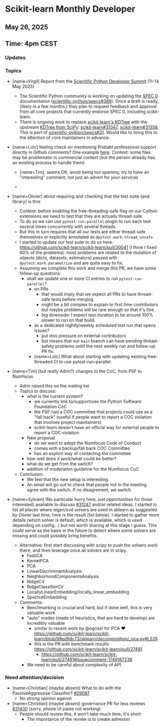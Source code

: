 # Scikit-learn Monthly Developer

## May 26, 2025
## Time: 4pm CEST

### Updates

### Topics

- [name=Virgil] Report from the [Scientific Python Developer Summit](https://scientific-python.org/summits/developer/2025/) (11-14 May 2025)
  - The Scientific Python community is working on updating the [SPEC 0](https://scientific-python.org/specs/spec-0000/) documentation ([scientific-python/specs#389](https://github.com/scientific-python/specs/pull/389)). Once a draft is ready, (likely in a few months,) they plan to request feedback and approval from all core projects that currently endorse SPEC 0, including scikit-learn.
  - There is ongoing work to replace [scikit-learn's KDTree](https://scikit-learn.org/stable/modules/generated/sklearn.neighbors.KDTree.html) with the upstream [KDTree from SciPy](https://docs.scipy.org/doc/scipy/reference/generated/scipy.spatial.KDTree.html): [scikit-learn#31347](https://github.com/scikit-learn/scikit-learn/pull/31347), [scikit-learn#31358](https://github.com/scikit-learn/scikit-learn/pull/31358). This is part of [scientific-python/specs#31](https://github.com/scientific-python/summit-2025/issues/31). Would like to bring this to the attention of core maintainers in advance.


- [name=Loïc] feeling check on mentioning Probabl professional support directly in Github comments? One example [here](https://github.com/scikit-learn/scikit-learn/issues/31390#issuecomment-2898378489). Context: some files may be problematic in commercial context (but the person already has an existing process to handle them)
    - [name=Tim]: seems OK, avoid being too spammy, try to have an "interesting" comment, not just an advert for your services

    -
- [name=Olivier] about requiring and checking that the test suite (and library) is thre
    - Context: before enabling the free-threading-safe flag on our Cython extensions we need to test that they are actually thread-safe
    - To do so we can use `pytest-run-parallel` plugin to run each test several times concurrently with several threads.
    - But this in turn requires that all our tests are either thread-safe themselves or explicitly annotated as `@pytest.mark.thread_unsafe`.
    - I started to update our test suite to do so here: https://github.com/scikit-learn/scikit-learn/pull/30041 (I think I fixed 60% of the problems): most problems are related to the mutation of objects (dicts, datasets, estimators) passed with `@pytest.mark.parametrize` and are quite easy to fix.
    - Assuming we complete this work and merge this PR, we have some follow-up questions:
        - shall we update one or more CI entries to run `pytest-run-parallel`?
            - on PRs
                - that would imply that we expect all PRs to have thread-safe tests before merging
                - might be a bit complex to explain to first time contributors but maybe problems will be rare enough so that it's fine.
                - big downside: I expect test duration to be around 100% slower to run on that build.
            - as a dedicated nightly/weekly scheduled test run that opens issues?
                - put less pressure on external contributors
                - but means that our `main` branch can have pending thread-safety problems untill the next weekly run and follow-up PR fix.
            - [name=Loïc] What about starting with updating existing free-threaded CI to use pytest-run-parallel

* [name=Tim] (but really Adrin?) changes to the CoC, from PSF to Numfocus
    * Adrin raised this on the mailing list
    * Topics to discuss:
        * what is the current system?
            * we currently link to/support/use the Python Software Foundation CoC
            * the PSF had a COC committee that projects could use as a "fall back" (useful if people want to report a COC violation that involves project maintainers)
            * scikit-learn doesn't have an official way for external people to report a COC violation
        * New proposal
            * do we want to adopt the Numfocus Code of Conduct
            * comes with a backup/fall back COC Committee
            * has an explicit way of contacting the committee
        * how well does it work/what could be better?
        * what do we get from the switch?
        * addition of moderation guideline for the Numfocus CoC
    * Conclusion:
        * We feel that the new setup is interesting
        * An email will go out to check that people not in the meeting agree with the switch. If no disagrement, we switch

* [name=Sylvain] (No particular hurry here, just opportunities for those interested) available to discuss [#31247](https://github.com/scikit-learn/scikit-learn/pull/31247) and/or related ideas. I started to list all places where eigen/svd solvers are used in sklearn as suggested by Olivier last time, here is the result (list below). I started to gather more details (which solver is default, which is available, which is used depending on config...) but not worth sharing at this stage I guess. This could serve as the basis in the future to detect where some solvers are missing and could possibly bring benefits.
    *  Alternative: first start discussing with scipy to push the solvers work there, and then leverage once all solvers are in scipy.
        - FastICA
        - KernelPCA
        - PCA
        - LinearDiscriminantAnalysis
        - NeighborhoodComponentsAnalysis
        - RidgeCV
        - RidgeClassifierCV
        - LocallyLinearEmbedding/locally_linear_embedding
        - SpectralEmbedding
    * Comments:
         * Benchmarking is crucial and hard, but if done well, this is very valuable work
         * "auto" modes (made of heuristics, that are hard to develop) are incredibly valuable
             * similar to recent work by @ogrisel for PCA :heart: https://github.com/scikit-learn/scikit-learn/blob/98ed9dc73/sklearn/decomposition/_pca.py#L526
             * this is the PR with benchmark results https://github.com/scikit-learn/scikit-learn/pull/27491
                 * https://github.com/scikit-learn/scikit-learn/pull/27491#issuecomment-1749167238
         * We need to be careful about complexity of API


### Need attention/decision

- [name=Christian] (maybe absent) What to do with the PassiveAggressive Classifier? [#29097](https://github.com/scikit-learn/scikit-learn/pull/29097)
    - No strong opinion against
- [name=Christian] (maybe absent) governance PR for less reviews [#31430](https://github.com/scikit-learn/scikit-learn/pull/31430) (sorry, phone UI paste not working)
    - People should review this, it won't take much time, it's short
        - The importance of the review is to create adhesion
